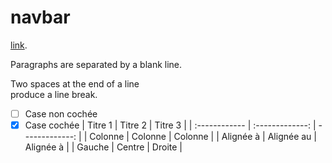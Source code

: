# navbar
[link](http://example.com).


Paragraphs are separated 
by a blank line.

Two spaces at the end of a line  
produce a line break.

- [ ] Case non cochée
- [x] Case cochée
| Titre 1       |     Titre 2     |        Titre 3 |
| :------------ | :-------------: | -------------: |
| Colonne       |     Colonne     |        Colonne |
| Alignée à     |   Alignée au    |      Alignée à |
| Gauche        |     Centre      |         Droite |
